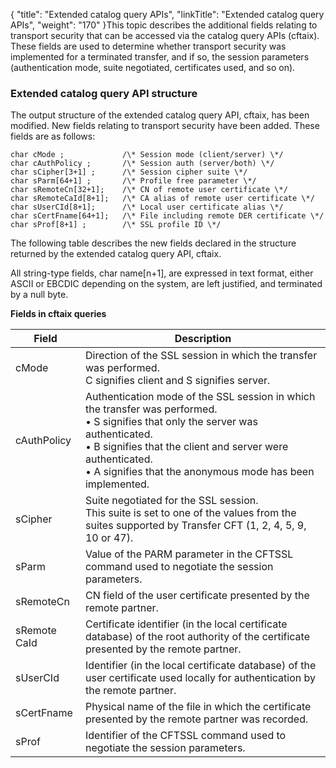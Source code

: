 {
    "title": "Extended  catalog query APIs",
    "linkTitle": "Extended catalog query APIs",
    "weight": "170"
}This topic describes the additional
fields relating to transport security that can be accessed via the catalog
query APIs (cftaix). These fields are used to determine whether transport
security was implemented for a terminated transfer, and if so, the session
parameters (authentication mode, suite negotiated, certificates used,
and so on).

<span id="Extended_catalog_query_API_structure"></span>

### Extended catalog query API structure

The output structure of the extended catalog query API, cftaix, has
been modified. New fields relating to transport security have been added.
These fields are as follows:

```
char cMode ;             /\* Session mode (client/server) \*/
char cAuthPolicy ;       /\* Session auth (server/both) \*/
char sCipher[3+1] ;      /\* Session cipher suite \*/
char sParm[64+1] ;       /\* Profile free parameter \*/
char sRemoteCn[32+1];    /\* CN of remote user certificate \*/
char sRemoteCaId[8+1];   /\* CA alias of remote user certificate \*/
char sUserCId[8+1];      /\* Local user certificate alias \*/
char sCertFname[64+1];   /\* File including remote DER certificate \*/
char sProf[8+1] ;        /\* SSL profile ID \*/
```

The following table describes the new fields declared in the structure
returned by the extended catalog query API, cftaix.

All string-type fields, char name\[n+1\], are expressed in text format,
either ASCII or EBCDIC depending on the system, are left justified, and
terminated by a null byte.

****Fields in cftaix queries****


| Field  | Description  |
| --- | --- |
| cMode  | Direction of the SSL session in which the transfer was performed.<br/> C signifies client and S signifies server.  |
| cAuthPolicy  | Authentication mode of the SSL session in which the transfer was performed.<br/> • S signifies that only the server was authenticated.<br/> • B signifies that the client and server were authenticated.<br/> • A signifies that the anonymous mode has been implemented.  |
| sCipher  | Suite negotiated for the SSL session.<br/> This suite is set to one of the values from the suites supported by Transfer CFT (1, 2, 4, 5, 9, 10 or 47).  |
| sParm  | Value of the PARM parameter in the CFTSSL command used to negotiate the session parameters.  |
| sRemoteCn  | CN field of the user certificate presented by the remote partner.  |
| sRemote CaId  | Certificate identifier (in the local certificate database) of the root authority of the certificate presented by the remote partner.  |
| sUserCId  | Identifier (in the local certificate database) of the user certificate used locally for authentication by the remote partner.  |
| sCertFname  | Physical name of the file in which the certificate presented by the remote partner was recorded.  |
| sProf  | Identifier of the CFTSSL command used to negotiate the session parameters.  |

